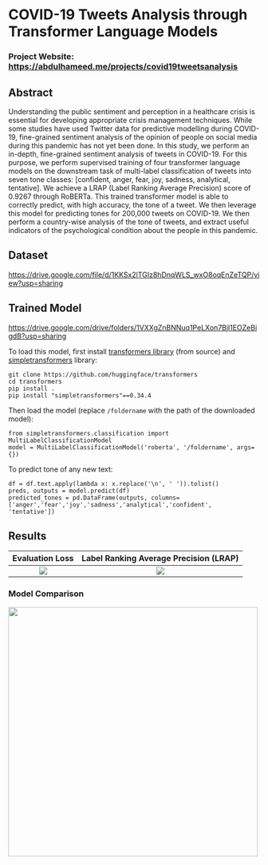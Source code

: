 # COVID-19 Tweets Analysis through Transformer Language Models

### Project Website: https://abdulhameed.me/projects/covid19tweetsanalysis

## Abstract

Understanding the public sentiment and perception in a healthcare crisis is essential for developing appropriate crisis management techniques. While some studies have used Twitter data for predictive modelling during COVID-19, fine-grained sentiment analysis of the opinion of people on social media during this pandemic has not yet been done. In this study, we perform an in-depth, fine-grained sentiment analysis of tweets in COVID-19. For this purpose, we perform supervised training of four transformer language models on the downstream task of multi-label classification of tweets into seven tone classes: [confident, anger, fear, joy, sadness, analytical, tentative]. We achieve a LRAP (Label Ranking Average Precision) score of 0.9267 through RoBERTa. This trained transformer model is able to correctly predict, with high accuracy, the tone of a tweet. We then leverage this model for predicting tones for 200,000 tweets on COVID-19. We then perform a country-wise analysis of the tone of tweets, and extract useful indicators of the psychological condition about the people in this pandemic.

## Dataset
https://drive.google.com/file/d/1KKSx2lTGIz8hDnqWLS_wxO8oqEnZeTQP/view?usp=sharing

## Trained Model
https://drive.google.com/drive/folders/1VXXgZnBNNuq1PeLXon7Bjl1EOZeBigdB?usp=sharing

To load this model, first install [transformers library](https://github.com/huggingface/transformers) (from source) and [simpletransformers](https://github.com/ThilinaRajapakse/simpletransformers) library:
```
git clone https://github.com/huggingface/transformers
cd transformers
pip install .
pip install "simpletransformers"==0.34.4
```

Then load the model (replace `/foldername` with the path of the downloaded model):
```
from simpletransformers.classification import MultiLabelClassificationModel
model = MultiLabelClassificationModel('roberta', '/foldername', args={})
```

To predict tone of any new text:

```
df = df.text.apply(lambda x: x.replace('\n', ' ')).tolist()
preds, outputs = model.predict(df)
predicted_tones = pd.DataFrame(outputs, columns=['anger','fear','joy','sadness','analytical','confident', 'tentative'])

```




## Results
Evaluation Loss           |  Label Ranking Average Precision (LRAP)
:-------------------------:|:-------------------------:
![](https://raw.githubusercontent.com/ahazeemi/MSDS19003_Project_DLSpring2020/master/results/eval_loss.png)  |  ![](https://raw.githubusercontent.com/ahazeemi/MSDS19003_Project_DLSpring2020/master/results/lrap.png)


### Model Comparison
<img src="https://raw.githubusercontent.com/ahazeemi/MSDS19003_Project_DLSpring2020/master/results/model_comparison.png" width="500">
